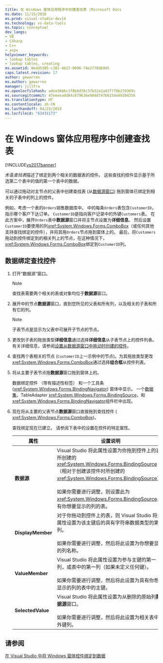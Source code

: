 ```yaml
---
title: 在 Windows 窗体应用程序中创建查找表 |Microsoft Docs
ms.date: 11/15/2016
ms.prod: visual-studio-dev14
ms.technology: vs-data-tools
ms.topic: conceptual
dev_langs:
- VB
- CSharp
- C++
- aspx
helpviewer_keywords:
- lookup tables
- lookup tables, creating
ms.assetid: 0edd5385-c381-4b17-9096-74e2778db9d5
caps.latest.revision: 17
author: gewarren
ms.author: gewarren
manager: jillfra
ms.openlocfilehash: adea3666c3f8b8d78c37b32a1a42f7f8b270369c
ms.sourcegitcommit: 47eeeeadd84c879636e9d48747b615de69384356
ms.translationtype: HT
ms.contentlocale: zh-CN
ms.lasthandoff: 04/23/2019
ms.locfileid: "63431173"
---
```

# <a name="create-lookup-tables-in-windows-forms-applications"></a>在 Windows 窗体应用程序中创建查找表
[!INCLUDE[vs2017banner](../includes/vs2017banner.md)]

术语*查找表*描述了绑定到两个相关的数据表的控件。 这些查找的控件显示基于所选第二个表中的值的第一个表中的数据。  
  
 可以通过拖动对主节点的父表中创建查找表 (从[数据源窗口](http://msdn.microsoft.com/library/0d20f699-cc95-45b3-8ecb-c7edf1f67992)) 拖到窗体已绑定到相关的子表中的列上的控件。  
  
 例如，考虑一个表的`Orders`销售数据库中。 中的每条`Orders`表包含`CustomerID`，指示哪个客户下达订单。 `CustomerID`是指向客户记录中的外键`Customers`表。 在此方案中，展开`Orders`表中**数据源**窗口并将主节点设置为**详细信息**。 然后设置`CustomerID`要使用的列<xref:System.Windows.Forms.ComboBox>（或任何其他支持查找绑定的控件），并将其拖`Orders`节点拖到窗体上的。 最后，将`Customers`拖动到控件绑定到的相关列上的节点，在这种情况下，<xref:System.Windows.Forms.ComboBox>绑定到`CustomerID`列。  
  
## <a name="to-databind-a-lookup-control"></a>数据绑定查找控件  
  
1. 打开“数据源”窗口。  
  
    > [!NOTE]
    > 查找表需要两个相关的表或对象均位于**数据源**窗口。
  
2. 展开中的节点**数据源**窗口，直到您所见的父表和所有列，以及相关的子表和所有它的列。  
  
    > [!NOTE]
    > 子表节点是显示为父表中可展开子节点的节点。  
  
3. 更改到子表的拖放类型**详细信息**通过选择**详细信息**从子表节点上的控件列表。 有关详细信息，请参阅[设置从数据源窗口中拖动时创建的控件](../data-tools/set-the-control-to-be-created-when-dragging-from-the-data-sources-window.md)。  
  
4. 查找两个表相关的节点 (`CustomerID`上一示例中的节点)。为其拖放类型更改<xref:System.Windows.Forms.ComboBox>通过选择**组合框**从控件列表。  
  
5. 将从主要子表节点拖**数据源**窗口拖到窗体上的。  
  
     数据绑定控件 （带有描述性标签） 和一个工具条 (<xref:System.Windows.Forms.BindingNavigator>) 窗体中显示。 一个[数据集](../data-tools/dataset-tools-in-visual-studio.md)，TableAdapter <xref:System.Windows.Forms.BindingSource>，和<xref:System.Windows.Forms.BindingNavigator>组件栏中出现。  
  
6. 现在将从主要的父表节点**数据源**窗口直接拖到查找控件 ( <xref:System.Windows.Forms.ComboBox>)。  
  
     查找绑定现在已建立。 请参阅下表中的设置在控件的特定属性。  
  
    |属性|设置说明|  
    |--------------|----------------------------|  
    |**数据源**|Visual Studio 将此属性设置为你拖到控件上的表所创建的 <xref:System.Windows.Forms.BindingSource>（相对于创建该控件时所创建的 <xref:System.Windows.Forms.BindingSource>）。<br /><br /> 如果你需要进行调整，则设置此为<xref:System.Windows.Forms.BindingSource>具有你想要显示的列的表。|  
    |**DisplayMember**|对于你拖动到控件上的表，则 Visual Studio 将此属性设置为该主键后的具有字符串数据类型的第一列。<br /><br /> 如果你需要进行调整，然后将此设置为你想要显示的列名称。|  
    |**ValueMember**|Visual Studio 将此属性设置为参与主键的第一列，或表中的第一列（如果未定义任何键）。<br /><br /> 如果你需要进行调整，然后将此设置为具有你想要显示的列的表中的主键。|  
    |**SelectedValue**|Visual Studio 将此属性设置为从删除的原始列**数据源**窗口。<br /><br /> 如果你需要进行调整，然后将此设置为相关表中的外键列。|  
  
## <a name="see-also"></a>请参阅  
 [在 Visual Studio 中将 Windows 窗体控件绑定到数据](../data-tools/bind-windows-forms-controls-to-data-in-visual-studio.md)

